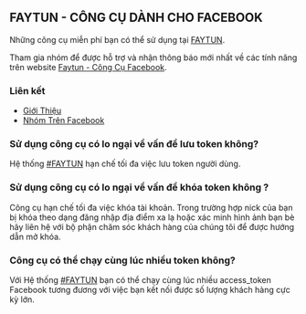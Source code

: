 ## FAYTUN - CÔNG CỤ DÀNH CHO FACEBOOK

Những công cụ miễn phí bạn có thể sử dụng tại [FAYTUN](https://faytun.net).

Tham gia nhóm để được hỗ trợ và nhận thông báo mới nhất về các tính năng trên website [Faytun - Công Cụ Facebook](https://www.facebook.com/groups/479240542465446/).


### Liên kết

- [Giới Thiệu](README.md)
- [Nhóm Trên Facebook](https://www.facebook.com/groups/479240542465446/)

### Sử dụng công cụ có lo ngại về vấn đề lưu token không?

Hệ thống [#FAYTUN](https://faytun.net) hạn chế tối đa việc lưu token người dùng.

### Sử dụng công cụ có lo ngại về vấn đề khóa token không ?

Công cụ hạn chế tối đa việc khóa tài khoản. Trong trường hợp nick của bạn bị khóa theo dạng đăng nhập địa điểm xa lạ hoặc xác minh hình ảnh bạn bè hãy liên hệ với bộ phận chăm sóc khách hàng của chúng tôi để được hướng dẫn mở khóa.

### Công cụ có thể chạy cùng lúc nhiều token không?

Với Hệ thống [#FAYTUN](https://faytun.net) bạn có thể chạy cùng lúc nhiều access_token Facebook tương đương với việc bạn kết nối được số lượng khách hàng cực kỳ lớn.

